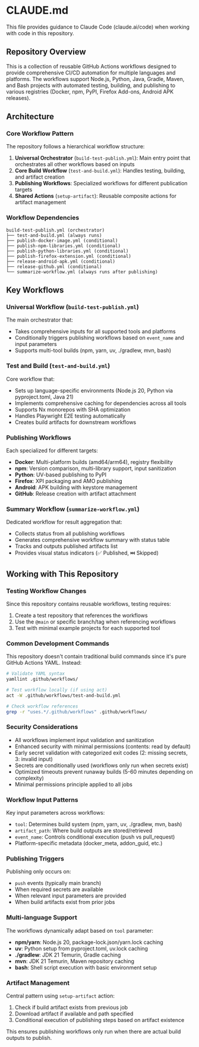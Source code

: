 # CLAUDE.md

This file provides guidance to Claude Code (claude.ai/code) when working with code in this repository.

## Repository Overview

This is a collection of reusable GitHub Actions workflows designed to provide comprehensive CI/CD automation for multiple languages and platforms. The workflows support Node.js, Python, Java, Gradle, Maven, and Bash projects with automated testing, building, and publishing to various registries (Docker, npm, PyPI, Firefox Add-ons, Android APK releases).

## Architecture

### Core Workflow Pattern
The repository follows a hierarchical workflow structure:

1. **Universal Orchestrator** (`build-test-publish.yml`): Main entry point that orchestrates all other workflows based on inputs
2. **Core Build Workflow** (`test-and-build.yml`): Handles testing, building, and artifact creation
3. **Publishing Workflows**: Specialized workflows for different publication targets
4. **Shared Actions** (`setup-artifact`): Reusable composite actions for artifact management

### Workflow Dependencies
```
build-test-publish.yml (orchestrator)
├── test-and-build.yml (always runs)
├── publish-docker-image.yml (conditional)
├── publish-npm-libraries.yml (conditional)
├── publish-python-libraries.yml (conditional)
├── publish-firefox-extension.yml (conditional)
├── release-android-apk.yml (conditional)
├── release-github.yml (conditional)
└── summarize-workflow.yml (always runs after publishing)
```

## Key Workflows

### Universal Workflow (`build-test-publish.yml`)
The main orchestrator that:
- Takes comprehensive inputs for all supported tools and platforms
- Conditionally triggers publishing workflows based on `event_name` and input parameters
- Supports multi-tool builds (npm, yarn, uv, ./gradlew, mvn, bash)

### Test and Build (`test-and-build.yml`)
Core workflow that:
- Sets up language-specific environments (Node.js 20, Python via pyproject.toml, Java 21)
- Implements comprehensive caching for dependencies across all tools
- Supports Nx monorepos with SHA optimization
- Handles Playwright E2E testing automatically
- Creates build artifacts for downstream workflows

### Publishing Workflows
Each specialized for different targets:
- **Docker**: Multi-platform builds (amd64/arm64), registry flexibility
- **npm**: Version comparison, multi-library support, input sanitization
- **Python**: UV-based publishing to PyPI
- **Firefox**: XPI packaging and AMO publishing
- **Android**: APK building with keystore management
- **GitHub**: Release creation with artifact attachment

### Summary Workflow (`summarize-workflow.yml`)
Dedicated workflow for result aggregation that:
- Collects status from all publishing workflows
- Generates comprehensive workflow summary with status table
- Tracks and outputs published artifacts list
- Provides visual status indicators (✅ Published, ⏭️ Skipped)

## Working with This Repository

### Testing Workflow Changes
Since this repository contains reusable workflows, testing requires:
1. Create a test repository that references the workflows
2. Use the `@main` or specific branch/tag when referencing workflows
3. Test with minimal example projects for each supported tool

### Common Development Commands
This repository doesn't contain traditional build commands since it's pure GitHub Actions YAML. Instead:

```bash
# Validate YAML syntax
yamllint .github/workflows/

# Test workflow locally (if using act)
act -W .github/workflows/test-and-build.yml

# Check workflow references
grep -r "uses.*/.github/workflows" .github/workflows/
```

### Security Considerations
- All workflows implement input validation and sanitization
- Enhanced security with minimal permissions (contents: read by default)
- Early secret validation with categorized exit codes (2: missing secrets, 3: invalid input)
- Secrets are conditionally used (workflows only run when secrets exist)
- Optimized timeouts prevent runaway builds (5-60 minutes depending on complexity)
- Minimal permissions principle applied to all jobs

### Workflow Input Patterns
Key input parameters across workflows:
- `tool`: Determines build system (npm, yarn, uv, ./gradlew, mvn, bash)
- `artifact_path`: Where build outputs are stored/retrieved
- `event_name`: Controls conditional execution (push vs pull_request)
- Platform-specific metadata (docker_meta, addon_guid, etc.)

### Publishing Triggers
Publishing only occurs on:
- `push` events (typically main branch)
- When required secrets are available
- When relevant input parameters are provided
- When build artifacts exist from prior jobs

### Multi-language Support
The workflows dynamically adapt based on `tool` parameter:
- **npm/yarn**: Node.js 20, package-lock.json/yarn.lock caching
- **uv**: Python setup from pyproject.toml, uv.lock caching
- **./gradlew**: JDK 21 Temurin, Gradle caching
- **mvn**: JDK 21 Temurin, Maven repository caching
- **bash**: Shell script execution with basic environment setup

### Artifact Management
Central pattern using `setup-artifact` action:
1. Check if build artifact exists from previous job
2. Download artifact if available and path specified
3. Conditional execution of publishing steps based on artifact existence

This ensures publishing workflows only run when there are actual build outputs to publish.